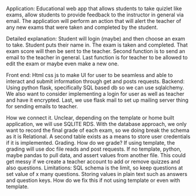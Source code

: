 Application:
Educational web app that allows students to take quizlet like exams, allow students to provide feedback to the instructor in general via email. The application will perform an action that will alert the teacher of any new exams that were taken and completed by the student.

Detailed explanation:
Student will login (maybe) and then choose an exam to take.  Student puts their name in. The exam is taken and completed. That exam score will then be sent to the teacher. Second function is to send an email to the teacher in general. Last function is for teacher to be allowed to edit the exam or maybe even make a new one.

Front end:
Html css js to make UI for user to be seamless and able to interact and submit information through get and posts requests.
Backend:
Using python flask, specifically SQL based db so we can use sqlalchemy. We also want to consider implementing a login for user as well as teacher and have it encrypted. Last, we use flask mail to set up mailing server thing for sending emails to teacher.

How we connect it. Unclear, depending on the template or home built application, we will use SQLITE RDS. With the database approach, we only want to record the final grade of each exam, so we doing break the schema as it is Relational. A second table exists as a means to store user credentials if it is implemented. Grading. How do we grade? If using template, the grading will use doc file reads and post requests. If no template, python, maybe pandas to pull data, and assert values from another file. This could get messy if we create a teacher account to add or remove quizzes and also questions.
Limitations:
SQL schema is the limit, so keep questions at set value of x many questions.
Storing values in plain text such as answers and question keys. How do we fix this if not using template or even with template.
